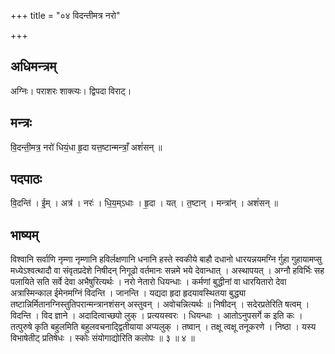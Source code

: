 +++
title = "०४ विदन्तीमत्र नरो"

+++
## अधिमन्त्रम्
अग्निः। पराशरः शाक्त्यः। द्विपदा विराट्।

## मन्त्रः
वि॒दन्ती॒मत्र॒ नरो॑ धियं॒धा हृ॒दा यत्त॒ष्टान्मन्त्राँ॒ अशं॑सन् ॥

## पदपाठः
वि॒दन्ति॑ । ई॒म् । अत्र॑ । नरः॑ । धि॒य॒म्ऽधाः । हृ॒दा । यत् । त॒ष्टान् । मन्त्रा॑न् । अशं॑सन् ॥

## भाष्यम्
विश्वानि सर्वाणि नृम्णा नृम्णानि हविर्लक्षणानि धनानि हस्ते स्वकीये बाहौ दधानो धारयन्नयमग्नि र्गुहा गुहायामप्सु मध्येऽश्वत्थादौ वा संवृतप्रदेशे निषीदन् निगूढो वर्तमानः सन्नमे भये देवान्धात् । अस्थापयत् । अग्नौ हविर्भिः सह पलायिते सति सर्वे देवा अभैषुरित्यर्थः । नरो नेतारो धियन्धाः । कर्मणां बुद्धीनां वा धारयितारो देवा अत्रास्मिन्काल ईमेनमग्निं विदन्ति । जानन्ति । यद्यदा हृदा हृदयावस्थितया बुद्ध्या तष्टान्निर्मितानग्निस्तुतिपरान्मन्त्रानशंसन् अस्तुवन् । अवोचन्नित्यर्थः ॥ निषीदन् । सदेरप्रतेरिति षत्वम् । विदन्ति । विद ज्ञाने । अदादित्वाच्छपो लुक् । प्रत्ययस्वरः । धियन्धाः । आतोऽनुपसर्गे क इति कः । तत्पुरुषे कृति बहुलमिति बहुलवचनाद्द्वितीयाया अप्यलुक् । तष्वान् । तक्षू त्वक्षू तनूकरणे । निष्ठा । यस्य विभाषेतीट् प्रतिषेधः । स्कोः संयोगाद्योरिति कलोपः ॥ ३ ॥ ४ ॥